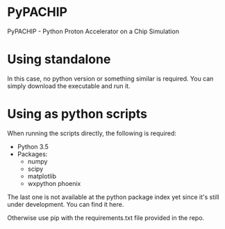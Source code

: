 # PyPACHIP
PyPACHIP - Python Proton Accelerator on a Chip Simulation


# Using standalone
In this case, no python version or something similar is required. You can simply download the executable and run it.

# Using as python scripts
When running the scripts directly, the following is required:
- Python 3.5
- Packages:
  - numpy
  - scipy
  - matplotlib
  - wxpython phoenix

The last one is not available at the python package index yet since it's still under development. You can find it here.

Otherwise use pip with the requirements.txt file provided in the repo.







